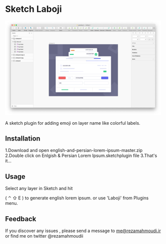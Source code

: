 # Sketch Laboji

<img src="demo.jpg" width="800">

A sketch plugin for adding emoji on layer name like colorful labels.

## Installation

 1.Download and open english-and-persian-lorem-ipsum-master.zip
 2.Double click on Enlgish & Persian Lorem Ipsum.sketchplugin file
 3.That's it...

## Usage

Select any layer in Sketch and hit

( ⌃ ⇧ E ) to generate english lorem ipsum.
or use 'Laboji' from Plugins menu.

## Feedback

If you discover any issues , please send a message to me@rezamahmoudi.ir or find me on twitter @rezamahmoudii